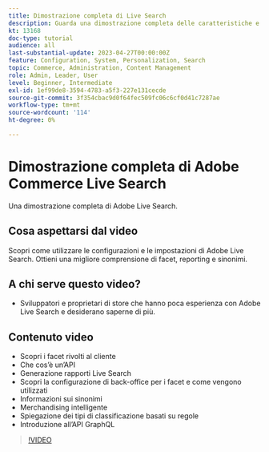 ```yaml
---
title: Dimostrazione completa di Live Search
description: Guarda una dimostrazione completa delle caratteristiche e della flessibilità di Live Search
kt: 13168
doc-type: tutorial
audience: all
last-substantial-update: 2023-04-27T00:00:00Z
feature: Configuration, System, Personalization, Search
topic: Commerce, Administration, Content Management
role: Admin, Leader, User
level: Beginner, Intermediate
exl-id: 1ef99de8-3594-4783-a5f3-227e131cecde
source-git-commit: 3f354cbac9d0f64fec509fc06c6cf0d41c7287ae
workflow-type: tm+mt
source-wordcount: '114'
ht-degree: 0%

---
```


# Dimostrazione completa di Adobe Commerce Live Search

Una dimostrazione completa di Adobe Live Search.

## Cosa aspettarsi dal video

Scopri come utilizzare le configurazioni e le impostazioni di Adobe Live Search. Ottieni una migliore comprensione di facet, reporting e sinonimi.

## A chi serve questo video?

* Sviluppatori e proprietari di store che hanno poca esperienza con Adobe Live Search e desiderano saperne di più.

## Contenuto video

* Scopri i facet rivolti al cliente
* Che cos’è un’API
* Generazione rapporti Live Search
* Scopri la configurazione di back-office per i facet e come vengono utilizzati
* Informazioni sui sinonimi
* Merchandising intelligente
* Spiegazione dei tipi di classificazione basati su regole
* Introduzione all’API GraphQL

>[!VIDEO](https://video.tv.adobe.com/v/3418996?learn=on)
